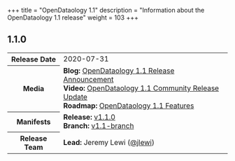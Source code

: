 +++
title = "OpenDataology 1.1"
description = "Information about the OpenDataology 1.1 release"
weight = 103
+++

## 1.1.0

<div class="table-responsive">
<table class="table table-bordered">
  <tbody>
    <tr>
      <th class="table-light">Release Date</th>
      <td>
        2020-07-31
      </td>
    </tr>
    <tr>
      <th class="table-light">Media</th>
      <td>
        <b>Blog:</b> 
          <a href="https://blog.OpenDataology.org/release/official/2020/07/31/OpenDataology-1.1-blog-post.html">OpenDataology 1.1 Release Announcement</a>
        <br>
        <b>Video:</b> 
          <a href="https://www.youtube.com/watch?v=kd-mWl1cq48">OpenDataology 1.1 Community Release Update</a>
        <br>
        <b>Roadmap:</b>
          <a href="https://github.com/OpenDataology/OpenDataology/blob/master/ROADMAP.md#OpenDataology-11-features-release-date-late-june-2020">OpenDataology 1.1 Features</a>
      </td>
    </tr>
    <tr>
      <th class="table-light">Manifests</th>
      <td>
        <b>Release:</b> 
          <a href="https://github.com/OpenDataology/manifests/releases/tag/v1.1.0">v1.1.0</a>
        <br>
        <b>Branch:</b>
          <a href="https://github.com/OpenDataology/manifests/tree/v1.1-branch">v1.1-branch</a>
      </td>
    </tr>
    <tr>
      <th class="table-light">Release Team</th>
      <td>
        <b>Lead:</b> Jeremy Lewi (<a href="https://github.com/jlewi">@jlewi</a>)
      </td>
    </tr>
  </tbody>
</table>
</div>